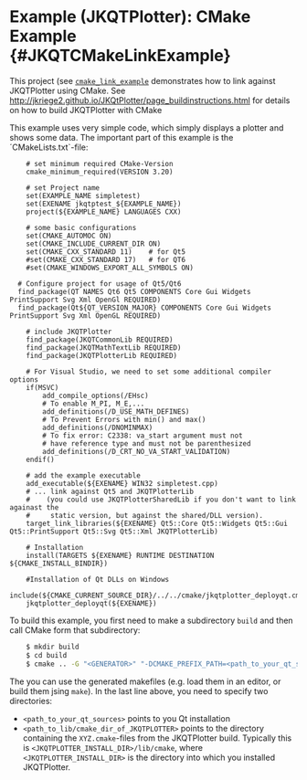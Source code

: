 # Example (JKQTPlotter): CMake Example  {#JKQTCMakeLinkExample}

This project (see [`cmake_link_example`](https://github.com/jkriege2/JKQtPlotter/tree/master/examples/cmake_link_example) demonstrates how to link against JKQTPlotter using CMake. See http://jkriege2.github.io/JKQtPlotter/page_buildinstructions.html for details on how to build JKQTPlotter with CMake

This example uses very simple code, which simply displays a plotter and shows some data. The important part of this example is the ´CMakeLists.txt`-file:
```
	# set minimum required CMake-Version
	cmake_minimum_required(VERSION 3.20)

	# set Project name
	set(EXAMPLE_NAME simpletest)
	set(EXENAME jkqtptest_${EXAMPLE_NAME})
	project(${EXAMPLE_NAME} LANGUAGES CXX)

	# some basic configurations
	set(CMAKE_AUTOMOC ON)
	set(CMAKE_INCLUDE_CURRENT_DIR ON)
	set(CMAKE_CXX_STANDARD 11)    # for Qt5
	#set(CMAKE_CXX_STANDARD 17)   # for QT6
	#set(CMAKE_WINDOWS_EXPORT_ALL_SYMBOLS ON)

  # Configure project for usage of Qt5/Qt6
  find_package(QT NAMES Qt6 Qt5 COMPONENTS Core Gui Widgets PrintSupport Svg Xml OpenGl REQUIRED)
  find_package(Qt${QT_VERSION_MAJOR} COMPONENTS Core Gui Widgets PrintSupport Svg Xml OpenGL REQUIRED)

	# include JKQTPlotter
	find_package(JKQTCommonLib REQUIRED)
	find_package(JKQTMathTextLib REQUIRED)
	find_package(JKQTPlotterLib REQUIRED)

	# For Visual Studio, we need to set some additional compiler options
	if(MSVC)
		add_compile_options(/EHsc)
		# To enable M_PI, M_E,...
		add_definitions(/D_USE_MATH_DEFINES)
		# To Prevent Errors with min() and max()
		add_definitions(/DNOMINMAX)
		# To fix error: C2338: va_start argument must not
		# have reference type and must not be parenthesized
		add_definitions(/D_CRT_NO_VA_START_VALIDATION)
	endif()

	# add the example executable
	add_executable(${EXENAME} WIN32 simpletest.cpp)
	# ... link against Qt5 and JKQTPlotterLib
	#    (you could use JKQTPlotterSharedLib if you don't want to link againast the
	#     static version, but against the shared/DLL version).
	target_link_libraries(${EXENAME} Qt5::Core Qt5::Widgets Qt5::Gui Qt5::PrintSupport Qt5::Svg Qt5::Xml JKQTPlotterLib)

	# Installation
	install(TARGETS ${EXENAME} RUNTIME DESTINATION ${CMAKE_INSTALL_BINDIR})

	#Installation of Qt DLLs on Windows
	include(${CMAKE_CURRENT_SOURCE_DIR}/../../cmake/jkqtplotter_deployqt.cmake)
	jkqtplotter_deployqt(${EXENAME})

```

To build this example, you first need to make a subdirectory `build` and then call CMake form that subdirectory:
```.sh
    $ mkdir build
    $ cd build
    $ cmake .. -G "<GENERATOR>" "-DCMAKE_PREFIX_PATH=<path_to_your_qt_sources> -DCMAKE_MODULE_PATH=<path_to_lib/cmake_dir_of_JKQTPLOTTER>"
```
The you can use the generated makefiles (e.g. load them in an editor, or build them jsing `make`). In the last line above, you need to specify two directories:
  - `<path_to_your_qt_sources>` points to you Qt installation
  - `<path_to_lib/cmake_dir_of_JKQTPLOTTER>` points to the directory containing the `XYZ.cmake`-files from the JKQTPlotter build. Typically this is `<JKQTPLOTTER_INSTALL_DIR>/lib/cmake`, where `<JKQTPLOTTER_INSTALL_DIR>` is the directory into which you installed JKQTPlotter.

